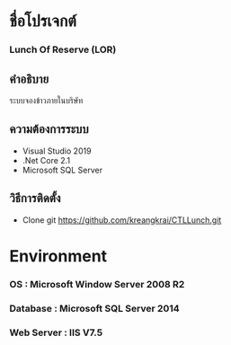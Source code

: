# ชื่อโปรเจกต์
### Lunch Of Reserve (LOR)

## คำอธิบาย
ระบบจองข้าวภายในบริษัท

## ความต้องการระบบ
- Visual Studio 2019
- .Net Core 2.1
- Microsoft SQL Server

## วิธีการติดตั้ง
- Clone git https://github.com/kreangkrai/CTLLunch.git

# Environment
### OS : Microsoft Window Server 2008 R2
### Database : Microsoft SQL Server 2014
### Web Server : IIS V7.5
